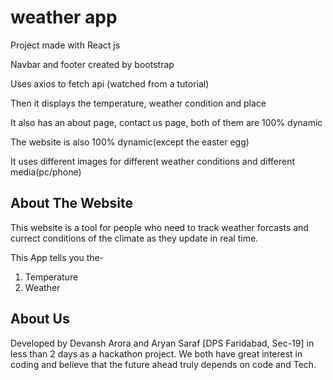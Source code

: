 # weather app

Project made with React js

Navbar and footer created by bootstrap

Uses axios to fetch api (watched from a tutorial)

Then it displays the temperature, weather condition and place

It also has an about page, contact us page, both of them are 100% dynamic

The website is also 100% dynamic(except the easter egg)

It uses different images for different weather conditions and different media(pc/phone)

## About The Website

This website is a tool for people who need to track weather forcasts and currect conditions of the climate as they update in real time.

This App tells you the-
1) Temperature
2) Weather 

## About Us

Developed by Devansh Arora and Aryan Saraf [DPS Faridabad, Sec-19] in less than 2 days as a hackathon project. We both have great interest in coding and believe that the future ahead truly depends on code and Tech.